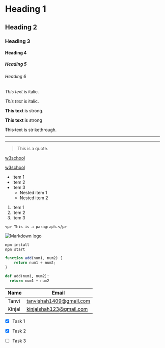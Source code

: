 <!-- Headings -->
# Heading 1
## Heading 2
### Heading 3
#### Heading 4
##### Heading 5
###### Heading 6

<!-- Italics -->
*This text* is italic.

_This text_ is italic.

<!-- Strong -->
**This text** is strong.

__This text__ is strong

<!-- strikethrough-->
~~This text~~ is strikethrough.

<!-- Horizontal Rule -->
___
---

<!-- Blockquote -->
> This is a quote.

<!-- Links -->
[w3school](https://www.w3schools.com)

[w3school](https://www.w3schools.com "W3SCHOOL")

<!-- UL -->
* Item 1
* Item 2
* Item 3
    * Nested item 1
    * Nested item 2

<!-- OL -->
1. Item 1
1. Item 2
1. Item 3

<!-- Inline Block Code -->
`<p> This is a paragraph.</p>`

<!-- Images -->
![Markdown logo](https://markdown-here.com/img/icon256.png)

<!-- Github Markdown -->

<!-- Code Blocks -->
```bash
npm install
npm start
```

```javascript
function add(num1, num2) {
    return num1 + num2;
}
```

```python
def add(num1, num2):
  return num1 + num2
```
<!-- Tables -->

| Name   |Email                   |
|--------|------------------------|
|Tanvi   |tanvishah1409@gmail.com |
|Kinjal  |kinjalshah123@gmail.com |

<!-- Tasks Lists -->
* [x] Task 1
* [x] Task 2
* [ ] Task 3


